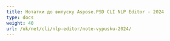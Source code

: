 ```yaml
---
title: Нотатки до випуску Aspose.PSD CLI NLP Editor - 2024
type: docs
weight: 40
url: /uk/net/cli/nlp-editor/note-vypusku-2024/
---
```

